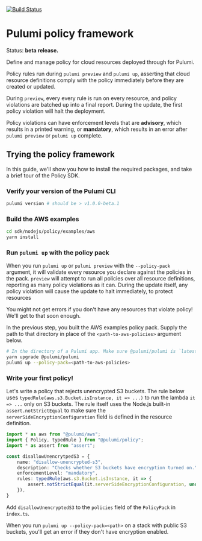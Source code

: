 [![Build Status](https://travis-ci.com/pulumi/pulumi-policy.svg?token=eHg7Zp5zdDDJfTjY8ejq&branch=master)](https://travis-ci.com/pulumi/pulumi-policy)

# Pulumi policy framework

Status: **beta release.**

Define and manage policy for cloud resources deployed through for Pulumi.

Policy rules run during `pulumi preview` and `pulumi up`, asserting that cloud resource definitions
comply with the policy immediately before they are created or updated.

During `preview`, every every rule is run on every resource, and policy violations are batched up
into a final report. During the update, the first policy violation will halt the deployment.

Policy violations can have enforcement levels that are **advisory**, which results in a printed
warning, or **mandatory**, which results in an error after `pulumi preview` or `pulumi up` complete.

## Trying the policy framework

In this guide, we'll show you how to install the required packages, and take a brief tour of the
Policy SDK.

### Verify your version of the Pulumi CLI

```sh
pulumi version # should be > v1.0.0-beta.1
```

### Build the AWS examples

```sh
cd sdk/nodejs/policy/examples/aws
yarn install
```

### Run `pulumi up` with the policy pack

When you run `pulumi up` or `pulumi preview` with the `--policy-pack` argument, it will validate
every resource you declare against the policies in the pack. `preview` will attempt to run all
policies over all resource definitions, reporting as many policy violations as it can. During the
update itself, any policy violation will cause the update to halt immediately, to protect resources

You might not get errors if you don't have any resources that violate policy!
We'll get to that soon enough.

In the previous step, you built the AWS examples policy pack. Supply the path to that directory in
place of the `<path-to-aws-policies>` argument below.

```sh
# In the directory of a Pulumi app. Make sure @pulumi/pulumi is `latest`!
yarn upgrade @pulumi/pulumi
pulumi up --policy-pack=<path-to-aws-policies>
```

### Write your first policy!

Let's write a policy that rejects unencrypted S3 buckets. The rule below uses
`typedRule(aws.s3.Bucket.isInstance, it => ...)` to run the lambda `it => ...` only on S3 buckets.
The rule itself uses the Node.js built-in `assert.notStrictEqual` to make sure the
`serverSideEncryptionConfiguration` field is defined in the resource definition.

```typescript
import * as aws from "@pulumi/aws";
import { Policy, typedRule } from "@pulumi/policy";
import * as assert from "assert";

const disallowUnencrytpedS3 = {
    name: "disallow-unencrypted-s3",
    description: "Checks whether S3 buckets have encryption turned on.",
    enforcementLevel: "mandatory",
    rules: typedRule(aws.s3.Bucket.isInstance, it => {
        assert.notStrictEqual(it.serverSideEncryptionConfiguration, undefined);
    }),
}
```

Add `disallowUnencryptedS3` to the `policies` field of the `PolicyPack` in `index.ts`.

When you run `pulumi up --policy-pack=<path>` on a stack with public S3 buckets, you'll get an error
if they don't have encryption enabled.
